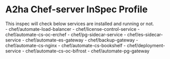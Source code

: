 # A2ha Chef-server InSpec Profile


This inspec will check below services are installed and running or not.  
    - chef/automate-load-balancer
    - chef/license-control-service
    - chef/automate-cs-oc-erchef
    - chef/pg-sidecar-service
    - chef/es-sidecar-service
    - chef/automate-es-gateway
    - chef/backup-gateway
    - chef/automate-cs-nginx
    - chef/automate-cs-bookshelf
    - chef/deployment-service
    - chef/automate-cs-oc-bifrost
    - chef/automate-pg-gateway